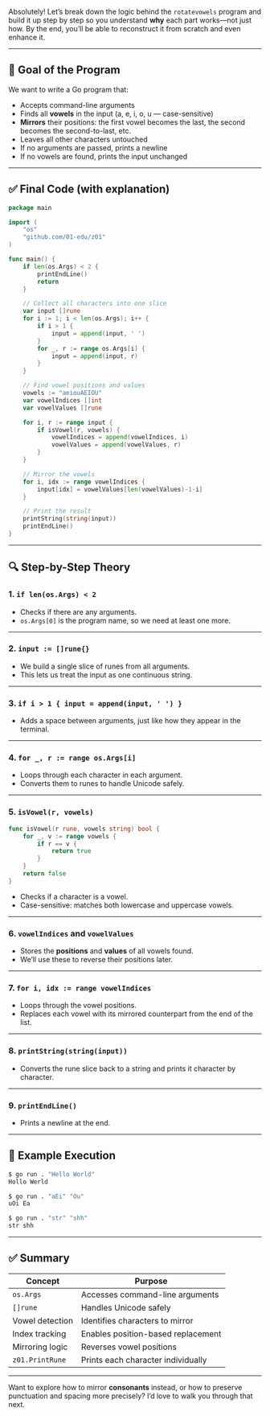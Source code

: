 Absolutely! Let’s break down the logic behind the `rotatevowels` program and build it up step by step so you understand **why** each part works—not just how. By the end, you’ll be able to reconstruct it from scratch and even enhance it.

---

## 🧠 Goal of the Program

We want to write a Go program that:

- Accepts command-line arguments
- Finds all **vowels** in the input (a, e, i, o, u — case-sensitive)
- **Mirrors** their positions: the first vowel becomes the last, the second becomes the second-to-last, etc.
- Leaves all other characters untouched
- If no arguments are passed, prints a newline
- If no vowels are found, prints the input unchanged

---

## ✅ Final Code (with explanation)

```go
package main

import (
	"os"
	"github.com/01-edu/z01"
)

func main() {
	if len(os.Args) < 2 {
		printEndLine()
		return
	}

	// Collect all characters into one slice
	var input []rune
	for i := 1; i < len(os.Args); i++ {
		if i > 1 {
			input = append(input, ' ')
		}
		for _, r := range os.Args[i] {
			input = append(input, r)
		}
	}

	// Find vowel positions and values
	vowels := "aeiouAEIOU"
	var vowelIndices []int
	var vowelValues []rune

	for i, r := range input {
		if isVowel(r, vowels) {
			vowelIndices = append(vowelIndices, i)
			vowelValues = append(vowelValues, r)
		}
	}

	// Mirror the vowels
	for i, idx := range vowelIndices {
		input[idx] = vowelValues[len(vowelValues)-1-i]
	}

	// Print the result
	printString(string(input))
	printEndLine()
}
```

---

## 🔍 Step-by-Step Theory

### 1. `if len(os.Args) < 2`

- Checks if there are any arguments.
- `os.Args[0]` is the program name, so we need at least one more.

---

### 2. `input := []rune{}`

- We build a single slice of runes from all arguments.
- This lets us treat the input as one continuous string.

---

### 3. `if i > 1 { input = append(input, ' ') }`

- Adds a space between arguments, just like how they appear in the terminal.

---

### 4. `for _, r := range os.Args[i]`

- Loops through each character in each argument.
- Converts them to runes to handle Unicode safely.

---

### 5. `isVowel(r, vowels)`

```go
func isVowel(r rune, vowels string) bool {
	for _, v := range vowels {
		if r == v {
			return true
		}
	}
	return false
}
```

- Checks if a character is a vowel.
- Case-sensitive: matches both lowercase and uppercase vowels.

---

### 6. `vowelIndices` and `vowelValues`

- Stores the **positions** and **values** of all vowels found.
- We’ll use these to reverse their positions later.

---

### 7. `for i, idx := range vowelIndices`

- Loops through the vowel positions.
- Replaces each vowel with its mirrored counterpart from the end of the list.

---

### 8. `printString(string(input))`

- Converts the rune slice back to a string and prints it character by character.

---

### 9. `printEndLine()`

- Prints a newline at the end.

---

## 🧪 Example Execution

```bash
$ go run . "Hello World"
Hollo Werld

$ go run . "aEi" "Ou"
uOi Ea

$ go run . "str" "shh"
str shh
```

---

## ✅ Summary

| Concept | Purpose |
|--------|---------|
| `os.Args` | Accesses command-line arguments |
| `[]rune` | Handles Unicode safely |
| Vowel detection | Identifies characters to mirror |
| Index tracking | Enables position-based replacement |
| Mirroring logic | Reverses vowel positions |
| `z01.PrintRune` | Prints each character individually |

---

Want to explore how to mirror **consonants** instead, or how to preserve punctuation and spacing more precisely? I’d love to walk you through that next.
